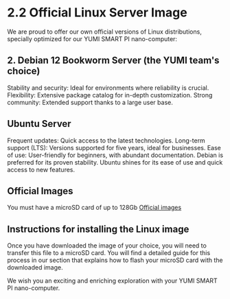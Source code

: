 # 2.2 Official Linux Server Image

We are proud to offer our own official versions of Linux distributions, specially optimized for our YUMI SMART PI nano-computer:

## 2. Debian 12 Bookworm Server (the YUMI team's choice)
Stability and security: Ideal for environments where reliability is crucial.
Flexibility: Extensive package catalog for in-depth customization.
Strong community: Extended support thanks to a large user base.

## Ubuntu Server
Frequent updates: Quick access to the latest technologies.
Long-term support (LTS): Versions supported for five years, ideal for businesses.
Ease of use: User-friendly for beginners, with abundant documentation.
Debian is preferred for its proven stability. Ubuntu shines for its ease of use and quick access to new features.

## Official Images
You must have a microSD card of up to 128Gb
[Official images](https://www.dropbox.com/scl/fo/aalul2sy5xriflqh0v038/h?rlkey=x6zccvwdrtmwndpmnx9447bpg&dl=0)

## Instructions for installing the Linux image
Once you have downloaded the image of your choice, you will need to transfer this file to a microSD card. You will find a detailed guide for this process in our section that explains how to flash your microSD card with the downloaded image.

We wish you an exciting and enriching exploration with your YUMI SMART PI nano-computer.
